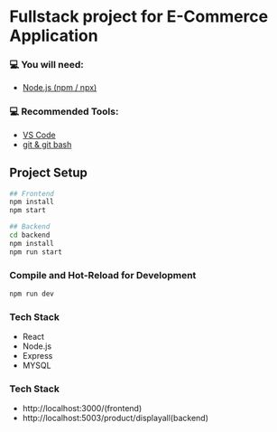 # Fullstack project for E-Commerce Application

### 💻 You will need:
- [Node.js (npm / npx)](https://nodejs.org/)

### 💻 Recommended Tools:
- [VS Code](https://code.visualstudio.com/)
- [git & git bash](https://git-scm.com/)

## Project Setup

```sh
## Frontend
npm install
npm start

## Backend
cd backend
npm install
npm run start
```

### Compile and Hot-Reload for Development

```sh
npm run dev
```

### Tech Stack
 - React
 - Node.js
 - Express
 - MYSQL


### Tech Stack
 - http://localhost:3000/(frontend)
 - http://localhost:5003/product/displayall(backend)
